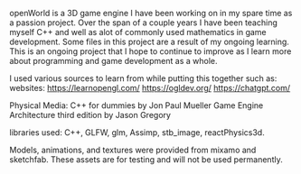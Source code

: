 openWorld is a 3D game engine I have been working on in my spare time as a passion project.
Over the span of a couple years I have been teaching myself C++ and well as alot of commonly used mathematics in game development.
Some files in this project are a result of my ongoing learning. 
This is an ongoing project that I hope to continue to improve as I learn more about programming and game development as a whole.

I used various sources to learn from while putting this together such as:
  websites: 
  https://learnopengl.com/ 
  https://ogldev.org/
  https://chatgpt.com/
  
  Physical Media: 
  C++ for dummies by Jon Paul Mueller
  Game Engine Architecture third edition by Jason Gregory


libraries used: C++, GLFW, glm, Assimp, stb_image, reactPhysics3d.

Models, animations, and textures were provided from mixamo and sketchfab. These assets are for testing and will not be used permanently.
